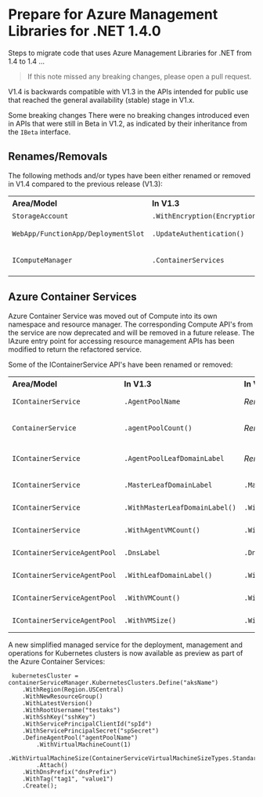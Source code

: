 ﻿# Prepare for Azure Management Libraries for .NET 1.4.0 #

Steps to migrate code that uses Azure Management Libraries for .NET from 1.4 to 1.4 ...

> If this note missed any breaking changes, please open a pull request.

V1.4 is backwards compatible with V1.3 in the APIs intended for public use that reached the general availability (stable) stage in V1.x. 

Some breaking changes There were no breaking changes introduced even in APIs that were still in Beta in V1.2, as indicated by their inheritance from the `IBeta` interface.

## Renames/Removals

The following methods and/or types have been either renamed or removed in V1.4 compared to the previous release (V1.3):

<table>
  <tr>
    <th align=left>Area/Model</th>
    <th align=left>In V1.3</th>
    <th align=left>In V1.4</th>
    <th align=left>Remarks</th>
  </tr>
  <tr>
    <td><code>StorageAccount</code></td>
    <td><code>.WithEncryption(Encryption)</code></td>
    <td><i>Removed</i></td>
    <td>Use <code>WithEncryption()</code> instead</td>
  </tr>
  <tr>
    <td><code>WebApp/FunctionApp/DeploymentSlot</code></td>
    <td><code>.UpdateAuthentication()</code></td>
    <td><i>Removed</i></td>
    <td>Please remove and re-define authentication instead</td>
  </tr>
  <tr>
    <td><code>IComputeManager</code></td>
    <td><code>.ContainerServices</code></td>
    <td><i>Deprecated</i></td>
    <td>Use <code>IContainerServiceManager.ContainerServices</code> instead</td>
  </tr></table>

## Azure Container Services

Azure Container Service was moved out of Compute into its own namespace and resource manager. The corresponding Compute API's from the service are now deprecated and will be removed in a future release. The IAzure entry point for accessing resource management APIs has been modified to return the refactored service.

Some of the IContainerService API's have been renamed or removed:

<table>
  <tr>
    <th align=left>Area/Model</th>
    <th align=left>In V1.3</th>
    <th align=left>In V1.4</th>
    <th align=left>Remarks</th>
    <th align=left>Ref</th>
  </tr>
  <tr>
    <td><code>IContainerService</code></td>
    <td><code>.AgentPoolName</code></td>
    <td><i>Removed</i></td>
    <td>Use <code>.AgentPools.First().Value.Name</code> instead</td>
    <td><a href="https://github.com/Azure/azure-libraries-for-net/pull/96">PR #96</a></td>
  </tr>
  <tr>
    <td><code>ContainerService</code></td>
    <td><code>.agentPoolCount()</code></td>
    <td><i>Removed</i></td>
    <td>Use <code>.AgentPools.First().Value.Count</code> instead</td>
    <td><a href="https://github.com/Azure/azure-libraries-for-net/pull/96">PR #96</a></td>
  </tr>
  <tr>
    <td><code>IContainerService</code></td>
    <td><code>.AgentPoolLeafDomainLabel</code></td>
    <td><i>Removed</i></td>
    <td>Use <code>.AgentPools.First().Value.DnsPrefix</code> instead</td>
    <td><a href="https://github.com/Azure/azure-libraries-for-net/pull/96">PR #96</a></td>
  </tr>
  <tr>
    <td><code>IContainerService</code></td>
    <td><code>.MasterLeafDomainLabel</code></td>
    <td><code>.MasterDnsPrefix</code></td>
    <td></td>
    <td><a href="https://github.com/Azure/azure-libraries-for-net/pull/96">PR #96</a></td>
  </tr>
  <tr>
    <td><code>IContainerService</code></td>
    <td><code>.WithMasterLeafDomainLabel()</code></td>
    <td><code>.WithMasterDnsPrefix()</code></td>
    <td></td>
    <td><a href="https://github.com/Azure/azure-libraries-for-net/pull/96">PR #96</a></td>
  </tr>
  <tr>
    <td><code>IContainerService</code></td>
    <td><code>.WithAgentVMCount()</code></td>
    <td><code>.WithAgentVirtualMachineCount()</code></td>
    <td></td>
    <td><a href="https://github.com/Azure/azure-libraries-for-net/pull/96">PR #96</a></td>
  </tr>
  <tr>
    <td><code>IContainerServiceAgentPool</code></td>
    <td><code>.DnsLabel</code></td>
    <td><code>.DnsPrefix</code></td>
    <td></td>
    <td><a href="https://github.com/Azure/azure-libraries-for-net/pull/96">PR #96</a></td>
  </tr>
  <tr>
    <td><code>IContainerServiceAgentPool</code></td>
    <td><code>.WithLeafDomainLabel()</code></td>
    <td><code>.WithDnsPrefix()</code></td>
    <td></td>
    <td><a href="https://github.com/Azure/azure-libraries-for-net/pull/96">PR #96</a></td>
  </tr>
  <tr>
    <td><code>IContainerServiceAgentPool</code></td>
    <td><code>.WithVMCount()</code></td>
    <td><code>.WithVirtualMachineCount()</code></td>
    <td></td>
    <td><a href="https://github.com/Azure/azure-libraries-for-net/pull/96">PR #96</a></td>
  </tr>
  <tr>
    <td><code>IContainerServiceAgentPool</code></td>
    <td><code>.WithVMSize()</code></td>
    <td><code>.WithVirtualMachineSize()</code></td>
    <td></td>
    <td><a href="https://github.com/Azure/azure-libraries-for-net/pull/96">PR #96</a></td>
  </tr>
</table>


A new simplified managed service for the deployment, management and operations for Kubernetes clusters is now available as preview as part of the Azure Container Services:

```CSharp
 kubernetesCluster = containerServiceManager.KubernetesClusters.Define("aksName")
    .WithRegion(Region.USCentral)
    .WithNewResourceGroup()
    .WithLatestVersion()
    .WithRootUsername("testaks")
    .WithSshKey("sshKey")
    .WithServicePrincipalClientId("spId")
    .WithServicePrincipalSecret("spSecret")
    .DefineAgentPool("agentPoolName")
        .WithVirtualMachineCount(1)
        .WithVirtualMachineSize(ContainerServiceVirtualMachineSizeTypes.StandardD1V2)
        .Attach()
    .WithDnsPrefix("dnsPrefix")
    .WithTag("tag1", "value1")
    .Create();
```
